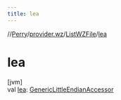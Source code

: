 ```yaml
---
title: lea
---
```

//[Perry](../../../index.html)/[provider.wz](../index.html)/[ListWZFile](index.html)/[lea](lea.html)



# lea



[jvm]\
val [lea](lea.html): [GenericLittleEndianAccessor](../../tools.data.input/-generic-little-endian-accessor/index.html)




